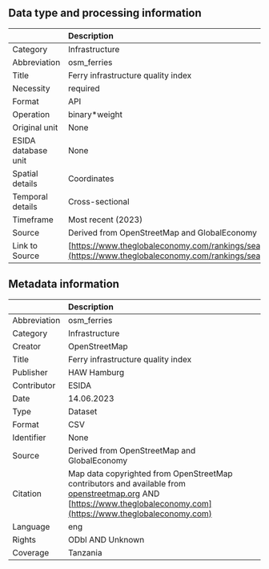 ## Data type and processing information 

|                     | Description                                                                                                                |
|:--------------------|:---------------------------------------------------------------------------------------------------------------------------|
| Category            | Infrastructure                                                                                                             |
| Abbreviation        | osm_ferries                                                                                                                |
| Title               | Ferry infrastructure quality index                                                                                         |
| Necessity           | required                                                                                                                   |
| Format              | API                                                                                                                        |
| Operation           | binary*weight                                                                                                              |
| Original unit       | None                                                                                                                       |
| ESIDA database unit | None                                                                                                                       |
| Spatial details     | Coordinates                                                                                                                |
| Temporal details    | Cross-sectional                                                                                                            |
| Timeframe           | Most recent (2023)                                                                                                         |
| Source              | Derived from OpenStreetMap and GlobalEconomy                                                                               |
| Link to Source      | [https://www.theglobaleconomy.com/rankings/seaports_quality/](https://www.theglobaleconomy.com/rankings/seaports_quality/) |

## Metadata information 

|              | Description                                                                                                                                                                             |
|:-------------|:----------------------------------------------------------------------------------------------------------------------------------------------------------------------------------------|
| Abbreviation | osm_ferries                                                                                                                                                                             |
| Category     | Infrastructure                                                                                                                                                                          |
| Creator      | OpenStreetMap                                                                                                                                                                           |
| Title        | Ferry infrastructure quality index                                                                                                                                                      |
| Publisher    | HAW Hamburg                                                                                                                                                                             |
| Contributor  | ESIDA                                                                                                                                                                                   |
| Date         | 14.06.2023                                                                                                                                                                              |
| Type         | Dataset                                                                                                                                                                                 |
| Format       | CSV                                                                                                                                                                                     |
| Identifier   | None                                                                                                                                                                                    |
| Source       | Derived from OpenStreetMap and GlobalEconomy                                                                                                                                            |
| Citation     | Map data copyrighted from OpenStreetMap contributors and available from [openstreetmap.org](openstreetmap.org) AND [https://www.theglobaleconomy.com](https://www.theglobaleconomy.com) |
| Language     | eng                                                                                                                                                                                     |
| Rights       | ODbl AND Unknown                                                                                                                                                                        |
| Coverage     | Tanzania                                                                                                                                                                                |